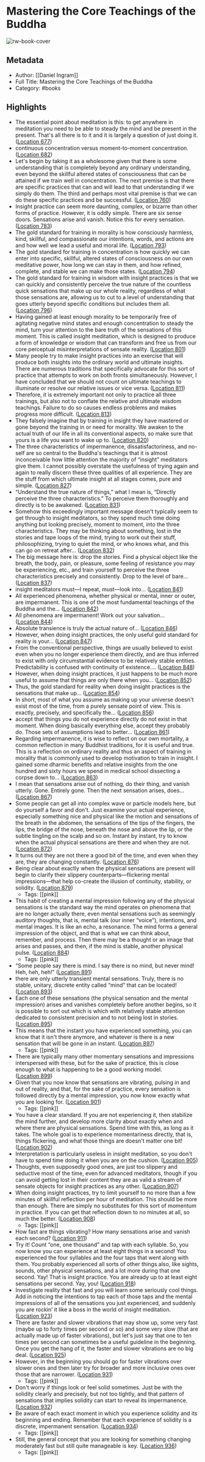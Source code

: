 # Mastering the Core Teachings of the Buddha

![rw-book-cover](https://images-na.ssl-images-amazon.com/images/I/51JiGHwTCFL._SL200_.jpg)

## Metadata
- Author: [[Daniel Ingram]]
- Full Title: Mastering the Core Teachings of the Buddha
- Category: #books

## Highlights
- The essential point about meditation is this: to get anywhere in meditation you need to be able to steady the mind and be present in the present. That's all there is to it and it is largely a question of just doing it. ([Location 677](https://readwise.io/to_kindle?action=open&asin=B079LW4J8K&location=677))
- continuous concentration versus moment-to-moment concentration. ([Location 682](https://readwise.io/to_kindle?action=open&asin=B079LW4J8K&location=682))
- Let's begin by taking it as a wholesome given that there is some understanding that is completely beyond any ordinary understanding, even beyond the skillful altered states of consciousness that can be attained if we train well in concentration. The next premise is that there are specific practices that can and will lead to that understanding if we simply do them. The third and perhaps most vital premise is that we can do these specific practices and be successful. ([Location 760](https://readwise.io/to_kindle?action=open&asin=B079LW4J8K&location=760))
- Insight practice can seem more daunting, complex, or bizarre than other forms of practice. However, it is oddly simple. There are six sense doors. Sensations arise and vanish. Notice this for every sensation. ([Location 783](https://readwise.io/to_kindle?action=open&asin=B079LW4J8K&location=783))
- The gold standard for training in morality is how consciously harmless, kind, skillful, and compassionate our intentions, words, and actions are and how well we lead a useful and moral life. ([Location 793](https://readwise.io/to_kindle?action=open&asin=B079LW4J8K&location=793))
- The gold standard for training in concentration is how quickly we can enter into specific, skillful, altered states of consciousness on our own meditative power, how long we can stay in them, and how refined, complete, and stable we can make those states. ([Location 794](https://readwise.io/to_kindle?action=open&asin=B079LW4J8K&location=794))
- The gold standard for training in wisdom with insight practices is that we can quickly and consistently perceive the true nature of the countless quick sensations that make up our whole reality, regardless of what those sensations are, allowing us to cut to a level of understanding that goes utterly beyond specific conditions but includes them all. ([Location 796](https://readwise.io/to_kindle?action=open&asin=B079LW4J8K&location=796))
- Having gained at least enough morality to be temporarily free of agitating negative mind states and enough concentration to steady the mind, turn your attention to the bare truth of the sensations of this moment. This is called insight meditation, which is designed to produce a form of knowledge or wisdom that can transform and free us from our core perceptual misinterpretations of sensate reality. ([Location 801](https://readwise.io/to_kindle?action=open&asin=B079LW4J8K&location=801))
- Many people try to make insight practices into an exercise that will produce both insights into the ordinary world and ultimate insights. There are numerous traditions that specifically advocate for this sort of practice that attempts to work on both fronts simultaneously. However, I have concluded that we should not count on ultimate teachings to illuminate or resolve our relative issues or vice versa. ([Location 811](https://readwise.io/to_kindle?action=open&asin=B079LW4J8K&location=811))
- Therefore, it is extremely important not only to practice all three trainings, but also not to conflate the relative and ultimate wisdom teachings. Failure to do so causes endless problems and makes progress more difficult. ([Location 813](https://readwise.io/to_kindle?action=open&asin=B079LW4J8K&location=813))
- They falsely imagine that by training in insight they have mastered or gone beyond the training in or need for morality. We awaken to the actual truth of our life in all its conventional aspects, so make sure that yours is a life you want to wake up to. ([Location 820](https://readwise.io/to_kindle?action=open&asin=B079LW4J8K&location=820))
- The three characteristics of impermanence, dissatisfactoriness, and no-self are so central to the Buddha's teachings that it is almost inconceivable how little attention the majority of “insight” meditators give them. I cannot possibly overstate the usefulness of trying again and again to really discern these three qualities of all experience. They are the stuff from which ultimate insight at all stages comes, pure and simple. ([Location 827](https://readwise.io/to_kindle?action=open&asin=B079LW4J8K&location=827))
- “Understand the true nature of things,” what I mean is, “Directly perceive the three characteristics.” To perceive them thoroughly and directly is to be awakened. ([Location 831](https://readwise.io/to_kindle?action=open&asin=B079LW4J8K&location=831))
- Somehow this exceedingly important message doesn't typically seem to get through to insight meditators, so they spend much time doing anything but looking precisely, moment to moment, into the three characteristics. They may be thinking about something, lost in the stories and tape loops of the mind, trying to work out their stuff, philosophizing, trying to quiet the mind, or who knows what, and this can go on retreat after… ([Location 832](https://readwise.io/to_kindle?action=open&asin=B079LW4J8K&location=832))
- The big message here is: drop the stories. Find a physical object like the breath, the body, pain, or pleasure, some feeling of resistance you may be experiencing, etc., and train yourself to perceive the three characteristics precisely and consistently. Drop to the level of bare… ([Location 837](https://readwise.io/to_kindle?action=open&asin=B079LW4J8K&location=837))
- insight meditators must—I repeat, must—look into… ([Location 841](https://readwise.io/to_kindle?action=open&asin=B079LW4J8K&location=841))
- All experienced phenomena, whether physical or mental, inner or outer, are impermanent. This is one of the most fundamental teachings of the Buddha and the… ([Location 842](https://readwise.io/to_kindle?action=open&asin=B079LW4J8K&location=842))
- All phenomena are impermanent! Work out your salvation… ([Location 844](https://readwise.io/to_kindle?action=open&asin=B079LW4J8K&location=844))
- Absolute transience is truly the actual nature of… ([Location 846](https://readwise.io/to_kindle?action=open&asin=B079LW4J8K&location=846))
- However, when doing insight practices, the only useful gold standard for reality is your… ([Location 847](https://readwise.io/to_kindle?action=open&asin=B079LW4J8K&location=847))
- From the conventional perspective, things are usually believed to exist even when you no longer experience them directly, and are thus inferred to exist with only circumstantial evidence to be relatively stable entities. Predictability is confused with continuity of existence.… ([Location 848](https://readwise.io/to_kindle?action=open&asin=B079LW4J8K&location=848))
- However, when doing insight practices, it just happens to be much more useful to assume that things are only there when you… ([Location 852](https://readwise.io/to_kindle?action=open&asin=B079LW4J8K&location=852))
- Thus, the gold standard for reality when doing insight practices is the sensations that make up… ([Location 854](https://readwise.io/to_kindle?action=open&asin=B079LW4J8K&location=854))
- In short, most of what you assume as making up your universe doesn't exist most of the time, from a purely sensate point of view. This is exactly, precisely, and specifically the… ([Location 856](https://readwise.io/to_kindle?action=open&asin=B079LW4J8K&location=856))
- accept that things you do not experience directly do not exist in that moment. When doing basically everything else, accept they probably do. Those sets of assumptions lead to better… ([Location 861](https://readwise.io/to_kindle?action=open&asin=B079LW4J8K&location=861))
- Regarding impermanence, it is wise to reflect on our own mortality, a common reflection in many Buddhist traditions, for it is useful and true. This is a reflection on ordinary reality and thus an aspect of training in morality that is commonly used to develop motivation to train in insight. I gained some dharmic benefits and relative insights from the one hundred and sixty hours we spend in medical school dissecting a corpse down to… ([Location 863](https://readwise.io/to_kindle?action=open&asin=B079LW4J8K&location=863))
- I mean that sensations arise out of nothing, do their thing, and vanish utterly. Gone. Entirely gone. Then the next sensation arises, does… ([Location 867](https://readwise.io/to_kindle?action=open&asin=B079LW4J8K&location=867))
- Some people can get all into complex wave or particle models here, but do yourself a favor and don't. Just examine your actual experience, especially something nice and physical like the motion and sensations of the breath in the abdomen, the sensations of the tips of the fingers, the lips, the bridge of the nose, beneath the nose and above the lip, or the subtle tingling on the scalp and so on. Instant by instant, try to know when the actual physical sensations are there and when they are not. ([Location 872](https://readwise.io/to_kindle?action=open&asin=B079LW4J8K&location=872))
- It turns out they are not there a good bit of the time, and even when they are, they are changing constantly. ([Location 876](https://readwise.io/to_kindle?action=open&asin=B079LW4J8K&location=876))
- Being clear about exactly when the physical sensations are present will begin to clarify their slippery counterparts—flickering mental impressions—that help co-create the illusion of continuity, stability, or solidity. ([Location 879](https://readwise.io/to_kindle?action=open&asin=B079LW4J8K&location=879))
    - Tags: [[pink]] 
- This habit of creating a mental impression following any of the physical sensations is the standard way the mind operates on phenomena that are no longer actually there, even mental sensations such as seemingly auditory thoughts, that is, mental talk (our inner “voice”), intentions, and mental images. It is like an echo, a resonance. The mind forms a general impression of the object, and that is what we can think about, remember, and process. Then there may be a thought or an image that arises and passes, and then, if the mind is stable, another physical pulse. ([Location 884](https://readwise.io/to_kindle?action=open&asin=B079LW4J8K&location=884))
    - Tags: [[pink]] 
- “Some people say there is mind. I say there is no mind, but never mind! Heh, heh, heh!” ([Location 891](https://readwise.io/to_kindle?action=open&asin=B079LW4J8K&location=891))
- there are only utterly transient mental sensations. Truly, there is no stable, unitary, discrete entity called “mind” that can be located! ([Location 893](https://readwise.io/to_kindle?action=open&asin=B079LW4J8K&location=893))
- Each one of these sensations (the physical sensation and the mental impression) arises and vanishes completely before another begins, so it is possible to sort out which is which with relatively stable attention dedicated to consistent precision and to not being lost in stories. ([Location 895](https://readwise.io/to_kindle?action=open&asin=B079LW4J8K&location=895))
- This means that the instant you have experienced something, you can know that it isn't there anymore, and whatever is there is a new sensation that will be gone in an instant. ([Location 897](https://readwise.io/to_kindle?action=open&asin=B079LW4J8K&location=897))
    - Tags: [[pink]] 
- There are typically many other momentary sensations and impressions interspersed with these, but for the sake of practice, this is close enough to what is happening to be a good working model. ([Location 899](https://readwise.io/to_kindle?action=open&asin=B079LW4J8K&location=899))
- Given that you now know that sensations are vibrating, pulsing in and out of reality, and that, for the sake of practice, every sensation is followed directly by a mental impression, you now know exactly what you are looking for. ([Location 901](https://readwise.io/to_kindle?action=open&asin=B079LW4J8K&location=901))
    - Tags: [[pink]] 
- You have a clear standard. If you are not experiencing it, then stabilize the mind further, and develop more clarity about exactly when and where there are physical sensations. Spend time with this, as long as it takes. The whole goal is to experience momentariness directly, that is, things flickering, and what those things are doesn't matter one bit! ([Location 902](https://readwise.io/to_kindle?action=open&asin=B079LW4J8K&location=902))
- Interpretation is particularly useless in insight meditation, so you don't have to spend time doing it when you are on the cushion. ([Location 905](https://readwise.io/to_kindle?action=open&asin=B079LW4J8K&location=905))
- Thoughts, even supposedly good ones, are just too slippery and seductive most of the time, even for advanced meditators, though if you can avoid getting lost in their content they are as valid a stream of sensate objects for insight practices as any other. ([Location 907](https://readwise.io/to_kindle?action=open&asin=B079LW4J8K&location=907))
- When doing insight practices, try to limit yourself to no more than a few minutes of skillful reflection per hour of meditation. This should be more than enough. There are simply no substitutes for this sort of momentum in practice. If you can get that reflection down to no minutes at all, so much the better. ([Location 908](https://readwise.io/to_kindle?action=open&asin=B079LW4J8K&location=908))
    - Tags: [[pink]] 
- How fast are things vibrating? How many sensations arise and vanish each second? ([Location 911](https://readwise.io/to_kindle?action=open&asin=B079LW4J8K&location=911))
- Try it! Count “one, one thousand” and tap with each syllable. So, you now know you can experience at least eight things in a second! You experienced the four syllables and the four taps that went along with them. You probably experienced all sorts of other things also, like sights, sounds, other physical sensations, and a lot more during that one second. Yay! That is insight practice. You are already up to at least eight sensations per second. Yay, you! ([Location 918](https://readwise.io/to_kindle?action=open&asin=B079LW4J8K&location=918))
- Investigate reality that fast and you will learn some seriously cool things. Add in noticing the intentions to tap each of those taps and the mental impressions of all of the sensations you just experienced, and suddenly you are rockin’ it like a boss in the world of insight meditation. ([Location 923](https://readwise.io/to_kindle?action=open&asin=B079LW4J8K&location=923))
- There are faster and slower vibrations that may show up, some very fast (maybe up to forty times per second or so) and some very slow (that are actually made up of faster vibrations), but let's just say that one to ten times per second can sometimes be a useful guideline in the beginning. Once you get the hang of it, the faster and slower vibrations are no big deal. ([Location 925](https://readwise.io/to_kindle?action=open&asin=B079LW4J8K&location=925))
- However, in the beginning you should go for faster vibrations over slower ones and then later try for broader and more inclusive ones over those that are narrower. ([Location 931](https://readwise.io/to_kindle?action=open&asin=B079LW4J8K&location=931))
    - Tags: [[pink]] 
- Don't worry if things look or feel solid sometimes. Just be with the solidity clearly and precisely, but not too tightly, and that pattern of sensations that implies solidity can start to reveal its impermanence. ([Location 932](https://readwise.io/to_kindle?action=open&asin=B079LW4J8K&location=932))
- Be aware of each exact moment in which you experience solidity and its beginning and ending. Remember that each experience of solidity is a discrete, impermanent sensation. ([Location 934](https://readwise.io/to_kindle?action=open&asin=B079LW4J8K&location=934))
    - Tags: [[pink]] 
- Still, the general concept that you are looking for something changing moderately fast but still quite manageable is key. ([Location 936](https://readwise.io/to_kindle?action=open&asin=B079LW4J8K&location=936))
    - Tags: [[pink]] 
